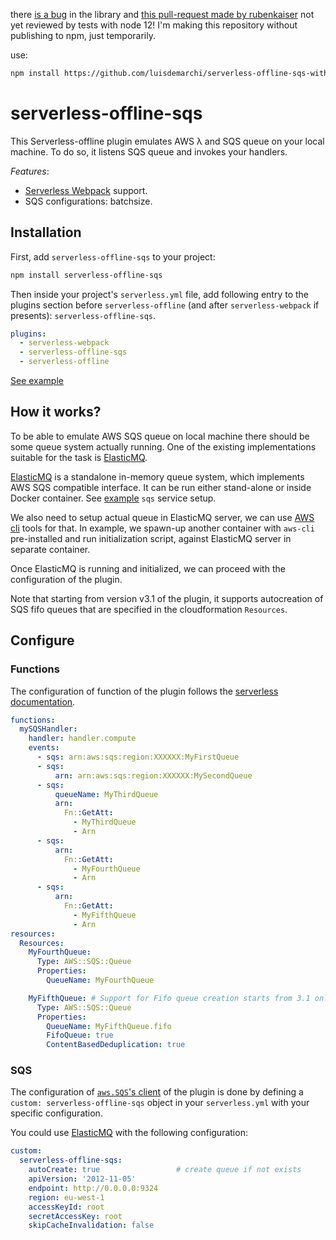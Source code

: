 there [is a bug](https://github.com/CoorpAcademy/serverless-plugins/issues/217) in the library and [this pull-request made by rubenkaiser](https://github.com/CoorpAcademy/serverless-plugins/pull/220)
not yet reviewed by tests with node 12! I'm making this repository without publishing to npm, just temporarily.

use:
```sh
npm install https://github.com/luisdemarchi/serverless-offline-sqs-with-offline10
```

# serverless-offline-sqs

This Serverless-offline plugin emulates AWS λ and SQS queue on your local machine. To do so, it listens SQS queue and invokes your handlers.

_Features_:

- [Serverless Webpack](https://github.com/serverless-heaven/serverless-webpack/) support.
- SQS configurations: batchsize.

## Installation

First, add `serverless-offline-sqs` to your project:

```sh
npm install serverless-offline-sqs
```

Then inside your project's `serverless.yml` file, add following entry to the plugins section before `serverless-offline` (and after `serverless-webpack` if presents): `serverless-offline-sqs`.

```yml
plugins:
  - serverless-webpack
  - serverless-offline-sqs
  - serverless-offline
```

[See example](../../tests/serverless-plugins-integration/README.md#sqs)

## How it works?

To be able to emulate AWS SQS queue on local machine there should be some queue system actually running. One of the existing implementations suitable for the task is [ElasticMQ](https://github.com/adamw/elasticmq).

[ElasticMQ](https://github.com/adamw/elasticmq) is a standalone in-memory queue system, which implements AWS SQS compatible interface. It can be run either stand-alone or inside Docker container. See [example](../serverless-offline-sqs-integration/docker-compose.yml) `sqs` service setup.

We also need to setup actual queue in ElasticMQ server, we can use [AWS cli](https://aws.amazon.com/cli/) tools for that. In example, we spawn-up another container with `aws-cli` pre-installed and run initialization script, against ElasticMQ server in separate container.

Once ElasticMQ is running and initialized, we can proceed with the configuration of the plugin.

Note that starting from version v3.1 of the plugin, it supports autocreation of SQS fifo queues that are specified in the cloudformation `Resources`.

## Configure

### Functions

The configuration of function of the plugin follows the [serverless documentation](https://serverless.com/framework/docs/providers/aws/events/sqs/).

```yml
functions:
  mySQSHandler:
    handler: handler.compute
    events:
      - sqs: arn:aws:sqs:region:XXXXXX:MyFirstQueue
      - sqs:
          arn: arn:aws:sqs:region:XXXXXX:MySecondQueue
      - sqs:
          queueName: MyThirdQueue
          arn:
            Fn::GetAtt:
              - MyThirdQueue
              - Arn
      - sqs:
          arn:
            Fn::GetAtt:
              - MyFourthQueue
              - Arn
      - sqs:
          arn:
            Fn::GetAtt:
              - MyFifthQueue
              - Arn
resources:
  Resources:
    MyFourthQueue:
      Type: AWS::SQS::Queue
      Properties:
        QueueName: MyFourthQueue

    MyFifthQueue: # Support for Fifo queue creation starts from 3.1 only
      Type: AWS::SQS::Queue
      Properties:
        QueueName: MyFifthQueue.fifo
        FifoQueue: true
        ContentBasedDeduplication: true
```

### SQS

The configuration of [`aws.SQS`'s client](https://docs.aws.amazon.com/AWSJavaScriptSDK/latest/AWS/SQS.html#constructor-property) of the plugin is done by defining a `custom: serverless-offline-sqs` object in your `serverless.yml` with your specific configuration.

You could use [ElasticMQ](https://github.com/adamw/elasticmq) with the following configuration:

```yml
custom:
  serverless-offline-sqs:
    autoCreate: true                 # create queue if not exists
    apiVersion: '2012-11-05'
    endpoint: http://0.0.0.0:9324
    region: eu-west-1
    accessKeyId: root
    secretAccessKey: root
    skipCacheInvalidation: false
```
